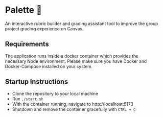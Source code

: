 # Palette :art:

An interactive rubric builder and grading assistant tool to improve the group project grading experience on Canvas.

## Requirements
The application runs inside a docker container which provides the necessary Node environment. Please make sure you 
have Docker and Docker-Compose installed on your system.

## Startup Instructions

 - Clone the repository to your local machine
 - Run `./start.sh`
 - With the container running, navigate to http://localhost:5173
 - Shutdown and remove the container gracefully with `CTRL + C`

